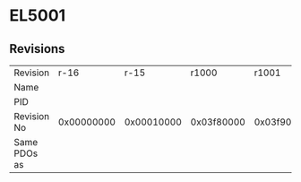 # EL5001

## Revisions
<table>
<tr>
<td>Revision</td>
<td>r-16</td>
<td>r-15</td>
<td>r1000</td>
<td>r1001</td>
<td>r1002</td>
<td>r1003</td>
<td>r1004</td>
<td>r1005</td>
<td>r9979</td>
<td>r9980</td>
</tr>
<tr>
<td>Name</td>
<td colspan=10 align="center">EL5001 1Ch. SSI Encoder</td>
</tr>
<tr>
<td>PID</td>
<td colspan=10 align="center">0x13893052</td>
</tr>
<tr>
<td>Revision No</td>
<td>0x00000000</td>
<td>0x00010000</td>
<td>0x03f80000</td>
<td>0x03f90000</td>
<td>0x03fa0000</td>
<td>0x03fb0000</td>
<td>0x03fc0000</td>
<td>0x03fd0000</td>
<td>0x270b0000</td>
<td>0x270c0000</td>
</tr>
<tr>
<td>Same PDOs as</td>
<td colspan=10 align="center"></td>
</tr>
</table>
